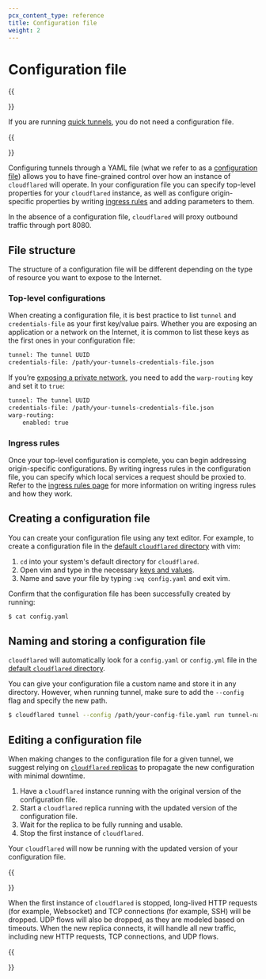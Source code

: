 ```yaml
---
pcx_content_type: reference
title: Configuration file
weight: 2
---
```


# Configuration file

{{<Aside type="note">}}

If you are running [quick tunnels](/cloudflare-one/connections/connect-apps/install-and-setup/tunnel-useful-terms/#quick-tunnels), you do not need a configuration file.

{{</Aside>}}

Configuring tunnels through a YAML file (what we refer to as a [configuration file](/cloudflare-one/connections/connect-apps/install-and-setup/tunnel-useful-terms/#configuration-file)) allows you to have fine-grained control over how an instance of `cloudflared` will operate. In your configuration file you can specify top-level properties for your `cloudflared` instance, as well as configure origin-specific properties by writing [ingress rules](/cloudflare-one/connections/connect-apps/install-and-setup/tunnel-guide/local/local-management/ingress/) and adding parameters to them.

In the absence of a configuration file, `cloudflared` will proxy outbound traffic through port 8080.

## File structure

The structure of a configuration file will be different depending on the type of resource you want to expose to the Internet.

### Top-level configurations

When creating a configuration file, it is best practice to list `tunnel` and `credentials-file` as your first key/value pairs. Whether you are exposing an application or a network on the Internet, it is common to list these keys as the first ones in your configuration file:

```txt
tunnel: The tunnel UUID
credentials-file: /path/your-tunnels-credentials-file.json
```

If you’re [exposing a private network](/cloudflare-one/connections/connect-apps/private-net/), you need to add the `warp-routing` key and set it to `true`:

```txt
tunnel: The tunnel UUID
credentials-file: /path/your-tunnels-credentials-file.json
warp-routing:
    enabled: true
```

### Ingress rules

Once your top-level configuration is complete, you can begin addressing origin-specific configurations. By writing ingress rules in the configuration file, you can specify which local services a request should be proxied to.
Refer to the [ingress rules page](/cloudflare-one/connections/connect-apps/install-and-setup/tunnel-guide/local/local-management/ingress/) for more information on writing ingress rules and how they work.

## Creating a configuration file

You can create your configuration file using any text editor. For example, to create a configuration file in the [default `cloudflared` directory](#naming-and-storing-a-configuration-file) with vim:

1.  `cd` into your system's default directory for `cloudflared`.
1.  Open vim and type in the necessary [keys and values](/cloudflare-one/connections/connect-apps/install-and-setup/tunnel-guide/local/local-management/ingress/#origin-configuration).
1.  Name and save your file by typing `:wq config.yaml` and exit vim.

Confirm that the configuration file has been successfully created by running:

```sh
$ cat config.yaml
```

## Naming and storing a configuration file

`cloudflared` will automatically look for a `config.yaml` or `config.yml` file in the [default `cloudflared` directory](/cloudflare-one/connections/connect-apps/install-and-setup/tunnel-useful-terms/#default-cloudflared-directory).

You can give your configuration file a custom name and store it in any directory. However, when running tunnel, make sure to add the `--config` flag and specify the new path.

```sh
$ cloudflared tunnel --config /path/your-config-file.yaml run tunnel-name
```

## Editing a configuration file

When making changes to the configuration file for a given tunnel, we suggest relying on [`cloudflared` replicas](/cloudflare-one/connections/connect-apps/install-and-setup/deploy-cloudflared-replicas/) to propagate the new configuration with minimal downtime.

1.  Have a `cloudflared` instance running with the original version of the configuration file.
1.  Start a `cloudflared` replica running with the updated version of the configuration file.
1.  Wait for the replica to be fully running and usable.
1.  Stop the first instance of `cloudflared`.

Your `cloudflared` will now be running with the updated version of your configuration file.

{{<Aside type="note" header="Traffic handling">}}

When the first instance of <code>cloudflared</code> is stopped, long-lived HTTP requests (for example, Websocket) and TCP connections (for example, SSH) will be dropped. UDP flows will also be dropped, as they are modeled based on timeouts. When the new replica connects, it will handle all new traffic, including new HTTP requests, TCP connections, and UDP flows.

{{</Aside>}}
